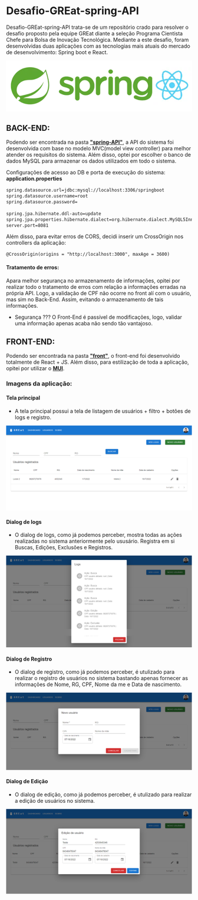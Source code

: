 # Desafio-GREat-spring-API


Desafio-GREat-spring-API trata-se de um repositório crado para resolver o desafio proposto pela equipe GREat diante a seleção Programa Cientista Chefe para Bolsa de Inovação Tecnológica. Mediante a este desafio, foram desenvolvidas duas aplicações com as tecnologias mais atuais do mercado de desenvolvimento: Spring boot e React.
<center>
  <img alt="logowhiledgp" src="imgs/springAndReact.png" />
</center>


## BACK-END:

Podendo ser encontrada na pasta <a href="https://github.com/lucasDSBR/desafio-GREat-spring-API-and-Front/tree/main/spring-API"><b>"spring-API"</b></a>, a API do sistema foi desenvolvida com base no modelo MVC(model view controller) para melhor atender os requisitos do sistema. Além disso, optei por escolher o banco de dados MySQL para armazenar os dados utilizados em todo o sistema.

Configurações de acesso ao DB e porta de execução do sistema:
<b>application.properties</b>
```
spring.datasource.url=jdbc:mysql://localhost:3306/springboot
spring.datasource.username=root
spring.datasource.password=
 
spring.jpa.hibernate.ddl-auto=update
spring.jpa.properties.hibernate.dialect=org.hibernate.dialect.MySQL5InnoDBDialect
server.port=8081
```
Além disso, para evitar erros de CORS, decidi inserir um CrossOrigin nos controllers da aplicação:
```
@CrossOrigin(origins = "http://localhost:3000", maxAge = 3600)
```

#### Tratamento de erros:
Apara melhor segurança no armazenamento de informações, opitei por realizar todo o tratamento de erros com relação a informações erradas na própria API. Logo, a validação de CPF não ocorre no front alí com o usuário, mas sim no Back-End. Assim, evitando o armazenamento de tais informações.
- Segurança ??? O Front-End é passível de modificações, logo, validar uma informação apenas acaba não sendo tão vantajoso.
## FRONT-END:
Podendo ser encontrada na pasta <a href="https://github.com/lucasDSBR/desafio-GREat-spring-API-and-Front/tree/main/front"><b>"front"</b></a>, o front-end foi desenvolvido totalmente de React + JS. Além disso, para estilização de toda a aplicação, opitei por utilizar o <a href="https://mui.com/pt/"><b>MUI</b></a>.

### Imagens da aplicação:
#### Tela principal

- A tela principal possui a tela de listagem de usuários + filtro + botôes de logs e registro.
<img alt="logowhiledgp" src="imgs/screencapture-localhost-3000-2022-07-18-21_50_25.png" />

#### Dialog de logs

- O dialog de logs, como já podemos perceber, mostra todas as ações realizadas no sistema anteriormente pelo ususário. Registra em si Buscas, Edições, Exclusões e Registros.

<img alt="logowhiledgp" src="imgs/screencapture-localhost-3000-2022-07-18-21_51_13.png" />

#### Dialog de Registro
- O dialog de registro, como já podemos perceber, é utulizado para realizar o registro de usuários no sistema bastando apenas fornecer as informações de Nome, RG, CPF, Nome da me e Data de nascimento.

<img alt="logowhiledgp" src="imgs/screencapture-localhost-3000-2022-07-18-21_51_33.png" />

#### Dialog de Edição
- O dialog de edição, como já podemos perceber, é utulizado para realizar a edição de usuários no sistema.
<img alt="logowhiledgp" src="imgs/screencapture-localhost-3000-2022-07-18-21_58_32.png" />


